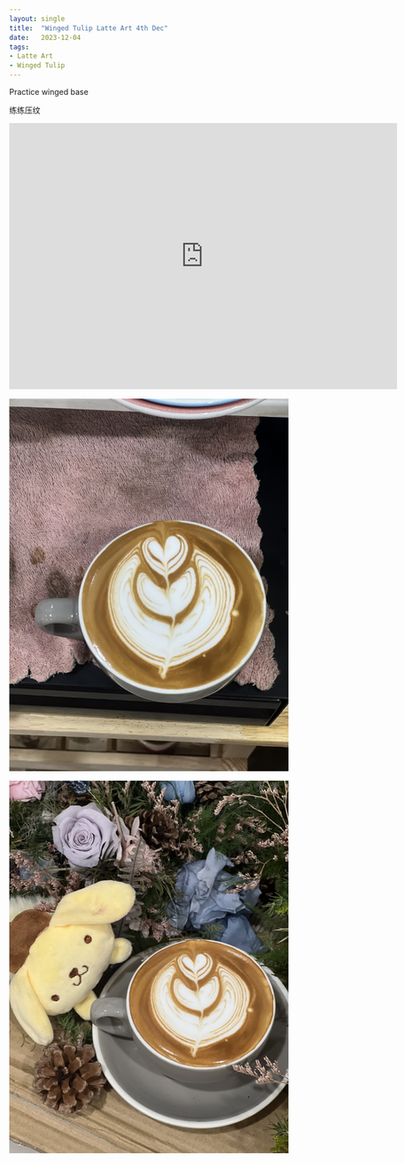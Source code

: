 ```yaml
---
layout: single
title:  "Winged Tulip Latte Art 4th Dec"
date:   2023-12-04
tags:
- Latte Art
- Winged Tulip
---
```



Practice winged base

练练压纹



<div class="embed-container">
  <iframe
      src="https://www.youtube.com/embed/kAVFjtKyvGI"
      width="700"
      height="480"
      frameborder="0"
      allowfullscreen="true">
  </iframe>
</div>



![](/assets/img/2023/12/04/IMG_0799.jpg)

![](/assets/img/2023/12/04/IMG_0801.jpg)

